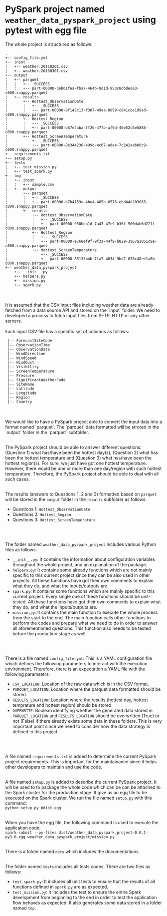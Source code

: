 # PySpark project named `weather_data_pyspark_project` using pytest with egg file

The whole project is structured as follows:
<br>

```
.
+-- config_file.yml
+-- input
¦   +-- weather.20160201.csv
¦   +-- weather.20160301.csv
+-- output
¦   +-- parquet
¦   ¦   +-- _SUCCESS
¦   ¦   +-- part-00000-3eb61fea-fba7-464b-9d1d-953c8dbde6a3-c000.snappy.parquet
¦   +-- results
¦       +-- Hottest_ObservationDate
¦       ¦   +-- _SUCCESS
¦       ¦   +-- part-00000-8f142c13-f387-49ea-8899-c841cde1d9ed-c000.snappy.parquet
¦       +-- Hottest_Region
¦       ¦   +-- _SUCCESS
¦       ¦   +-- part-00000-b57e4aba-ff26-47fb-af9d-46e52c6e5885-c000.snappy.parquet
¦       +-- Hottest_ScreenTemperature
¦           +-- _SUCCESS
¦           +-- part-00000-8e344238-499d-4c67-ade4-7c242aab00c9-c000.snappy.parquet
+-- requirements.txt
+-- setup.py
+-- tests
¦   +-- test_mission.py
¦   +-- test_spark.py
+-- tmp
¦   +-- input
¦   ¦   +-- sample.csv
¦   +-- output
¦       +-- parquet
¦       ¦   +-- _SUCCESS
¦       ¦   +-- part-00000-b7b4159e-4be4-485b-8576-ebd44d203063-c000.snappy.parquet
¦       +-- results
¦           +-- Hottest_ObservationDate
¦           ¦   +-- _SUCCESS
¦           ¦   +-- part-00000-950bda1d-7a43-47e9-b36f-500dab6d221f-c000.snappy.parquet
¦           +-- Hottest_Region
¦           ¦   +-- _SUCCESS
¦           ¦   +-- part-00000-e768ef9f-9f3a-44f9-b829-3967a2051c8e-c000.snappy.parquet
¦           +-- Hottest_ScreenTemperature
¦               +-- _SUCCESS
¦               +-- part-00000-8813fb4b-7fa7-4834-9bd7-070c48ee1a6b-c000.snappy.parquet
+-- weather_data_pyspark_project
    +-- __init__.py
    +-- helpers.py
    +-- mission.py
    +-- spark.py
```

<br>
<br>It is assumed that the CSV input files including weather data are already fetched from a data source API and stored on the `input` folder. We need to developed a process to fetch input files from SFTP, HTTP or any other servers.
<br>
<br>Each input CSV file has a specific set of columns as follows:
<br>

```
 |-- ForecastSiteCode
 |-- ObservationTime
 |-- ObservationDate
 |-- WindDirection
 |-- WindSpeed
 |-- WindGust
 |-- Visibility
 |-- ScreenTemperature
 |-- Pressure
 |-- SignificantWeatherCode
 |-- SiteName
 |-- Latitude
 |-- Longitude
 |-- Region
 |-- Country
```

<br>
<br>We would like to have a PySpark project able to convert the input data into a format named `parquet`. The `parquet` data formatted will be strored in the `output` folder in the `parquet` subfolder.
<br>

<br>The PySpark project should be able to answer different questions: (Question 1) what has/have been the hottest day(s), (Question 2) what has been the hottest temperature and (Question 3) what has/have been the hottest region(s).
For sure, we just have got one hottest temperature. However, there would be one or more than one day/region with such hottest temperature. Therefore, the PySpark project should be able to deal with all such cases.
<br>

<br>The results (answers to Questions 1, 2 and 3) formatted based on `parquet` will be stored in the `output` folder in the `results` subfolder as follows:
  *  Questions 1: `Hottest_ObservationDate`
  *  Questions 2: `Hottest_Region`
  *  Questions 3: `Hottest_ScreenTemperature`
<br>

<br>The folder named `weather_data_pyspark_project` includes various Python files as follows:
  *  `__init__.py`: It contains the information about configuration variables throughout the whole project, and an explanation of the package.
  *  `helpers.py`: It contains some already functions which are not mainly specific to this current project since they can be also used in other projects. All these functions have got their own comments to explain what they do, and what the inputs/outputs are. 
  *  `spark.py`: It contains some functions which are mainly specific to this current project. Every single one of these functions should be unit-tested. All these functions have got their own comments to explain what they do, and what the inputs/outputs are. 
  *  `mission.py`: It contains the main function to execute the whole process from the start to the end. The main function calls other functions to perform the codes and prepare what we need to do in order to answer all aforementioned questions. This function also needs to be tested before the production stage as well.
<br>

<br>There is a file named `config_file.yml`: This is a YAML configuration file which defines the following parameters to interact with the execution environment. 
Therefore, there is an expectation a YAML file with the following parameters:
  *  `CSV_LOCATION`: Location of the raw data which is in the CSV format.
  *  `PARQUET_LOCATION`: Location where the parquet data formatted should be stored.
  *  `RESULTS_LOCATION`: Location where the results (hottest day, hottest temprature and hottest region) should be stored.
  *  `OVERWRITE`: Boolean identifying whether the generated data stored in `PARQUET_LOCATION` and `RESULTS_LOCATION` should be overwritten (True) or not (False) if there already exists some data in these folders. This is very important point since we need to consider how the data strategy is defined in this project.
<br>

<br>A file named `requirements.txt` is added to determine the current PySpark project requirements. This is important for the maintainance since it helps other developers to maintain and use the code.
<br>

<br>A file named `setup.py` is added to describe the current PySpark project. It will be used to to package the whole code which can be can be attached to the Spark cluster for the production stage. It give us an egg file to be executed on the Spark cluster.
We run the file named `setup.py` with this command: 
<br>`python setup.py bdist_egg`
<br>

<br>When you have the egg file, the following command is used to execute the application code:
<br>`spark-submit --py-files dist/weather_data_pyspark_project-0.0.1-py3.6.egg weather_data_pyspark_project/mission.py`
<br>

<br>There is a folder named `docs` which includes the documentations.
<br>

<br>The folder named `tests` includes all tests codes. There are two files as follows:
  *  `test_spark.py`: It includes all unit tests to ensure that the results of all functions defined in `spark.py` are as expected. 
  *  `test_mission.py`:  It includes the test to ensure the entire Spark development from beginning to the end in order to test the application flow behaves as expected. It also generates some data stored in a folder named `tmp`.


